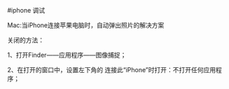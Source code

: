 #iphone 调试

Mac:当iPhone连接苹果电脑时，自动弹出照片的解决方案

关闭的方法：

1、打开Finder——应用程序——图像捕捉；

2、在打开的窗口中，设置左下角的   连接此“iPhone”时打开：不打开任何应用程序；